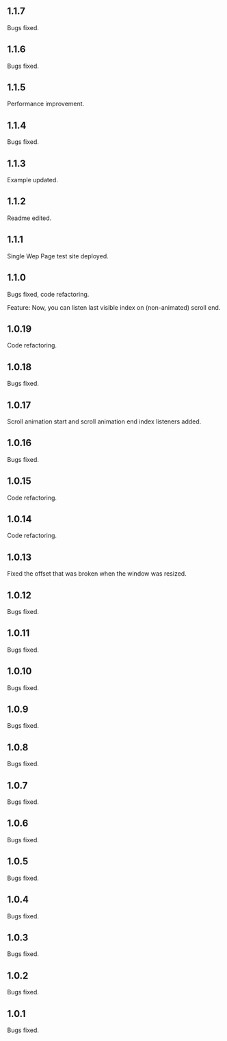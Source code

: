 ## 1.1.7
Bugs fixed.

## 1.1.6
Bugs fixed.

## 1.1.5
Performance improvement.

## 1.1.4
Bugs fixed.

## 1.1.3
Example updated.

## 1.1.2
Readme edited.

## 1.1.1
Single Wep Page test site deployed.

## 1.1.0
Bugs fixed, code refactoring.

Feature: Now, you can listen last visible index on (non-animated) scroll end.

## 1.0.19
Code refactoring.

## 1.0.18
Bugs fixed.

## 1.0.17
Scroll animation start and scroll animation end index listeners added.

## 1.0.16
Bugs fixed.

## 1.0.15
Code refactoring.

## 1.0.14
Code refactoring.

## 1.0.13
Fixed the offset that was broken when the window was resized.

## 1.0.12
Bugs fixed.

## 1.0.11
Bugs fixed.

## 1.0.10
Bugs fixed.

## 1.0.9
Bugs fixed.

## 1.0.8
Bugs fixed.

## 1.0.7
Bugs fixed.

## 1.0.6
Bugs fixed.

## 1.0.5
Bugs fixed.

## 1.0.4
Bugs fixed.

## 1.0.3
Bugs fixed.

## 1.0.2
Bugs fixed.

## 1.0.1
Bugs fixed.